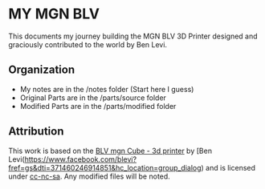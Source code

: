 # MY MGN BLV

This documents my journey building the MGN BLV 3D Printer designed and graciously contributed to the world by Ben Levi.

## Organization
* My notes are in the /notes folder (Start here I guess)
* Original Parts are in the /parts/source folder
* Modified Parts are in the /parts/modified folder

## Attribution
This work is based on the [BLV mgn Cube - 3d printer](https://www.thingiverse.com/thing:3382718) by [Ben Levi(https://www.facebook.com/blevi?fref=gs&dti=371460246914851&hc_location=group_dialog) and is licensed under [cc-nc-sa](https://creativecommons.org/licenses/by-nc-sa/2.0/).  Any modified files will be noted.
